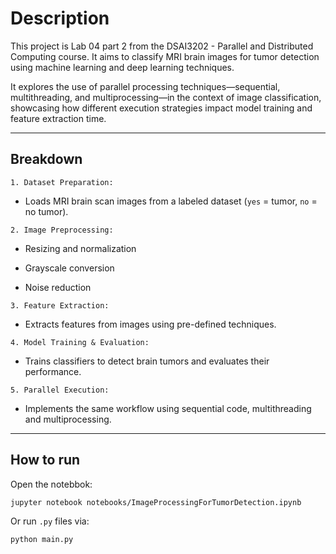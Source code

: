 # Description

This project is Lab 04 part 2 from the DSAI3202 - Parallel and Distributed Computing course. It aims to classify MRI brain images for tumor detection using machine learning and deep learning techniques.

It explores the use of parallel processing techniques—sequential, multithreading, and multiprocessing—in the context of image classification, showcasing how different execution strategies impact model training and feature extraction time.

---

## Breakdown

`1. Dataset Preparation:`

- Loads MRI brain scan images from a labeled dataset (`yes` = tumor, `no` = no tumor).

`2. Image Preprocessing:`

- Resizing and normalization

- Grayscale conversion

- Noise reduction

`3. Feature Extraction:`

- Extracts features from images using pre-defined techniques.

`4. Model Training & Evaluation:`

- Trains classifiers to detect brain tumors and evaluates their performance.

`5. Parallel Execution:`

- Implements the same workflow using sequential code, multithreading and multiprocessing.

---

## How to run

Open the notebbok:

<pre><code>jupyter notebook notebooks/ImageProcessingForTumorDetection.ipynb</code></pre>

Or run `.py` files via:

<pre><code>python main.py</code></pre>
